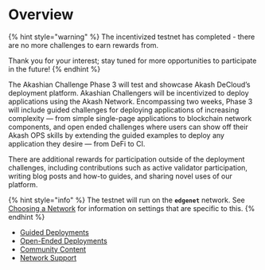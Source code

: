 # Overview

{% hint style="warning" %}
The incentivized testnet has completed - there are no more challenges to earn rewards from.

Thank you for your interest; stay tuned for more opportunities to participate in the future!
{% endhint %}

The Akashian Challenge Phase 3 will test and showcase Akash DeCloud’s deployment platform. Akashian Challengers will be incentivized to deploy applications using the Akash Network. Encompassing two weeks, Phase 3 will include guided challenges for deploying applications of increasing complexity — from simple single-page applications to blockchain network components, and open ended challenges where users can show off their Akash OPS skills by extending the guided examples to deploy any application they desire — from DeFi to CI.

There are additional rewards for participation outside of the deployment challenges, including contributions such as active validator participation, writing blog posts and how-to guides, and sharing novel uses of our platform.

{% hint style="info" %}
The testnet will run on the **`edgenet`** network. See [Choosing a Network](../../guides/version.md) for information on settings that are specific to this.
{% endhint %}

* [Guided Deployments](guided-deployments.md)
* [Open-Ended Deployments](open-ended-deployments.md)
* [Community Content](community-content.md)
* [Network Support](network-support.md)

